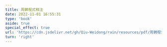 ```yaml
---
title: 周髀程式释注
date: 2022-11-01 16:55:31
type: 'book'
aside: true
special_effect: true
url: 'https://cdn.jsdelivr.net/gh/Qiu-Weidong/rain/resources/pdf/周髀程式释注.pdf'
turn: 'right'
---
```


<!-- textlayer 是否显示文字层 -->

